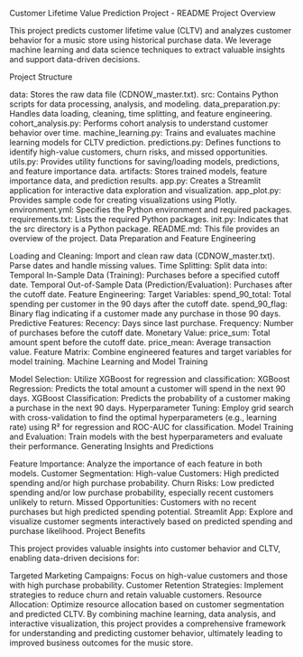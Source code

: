Customer Lifetime Value Prediction Project - README
Project Overview

This project predicts customer lifetime value (CLTV) and analyzes customer behavior for a music store using historical purchase data. We leverage machine learning and data science techniques to extract valuable insights and support data-driven decisions.

Project Structure

data: Stores the raw data file (CDNOW_master.txt).
src: Contains Python scripts for data processing, analysis, and modeling.
data_preparation.py: Handles data loading, cleaning, time splitting, and feature engineering.
cohort_analysis.py: Performs cohort analysis to understand customer behavior over time.
machine_learning.py: Trains and evaluates machine learning models for CLTV prediction.
predictions.py: Defines functions to identify high-value customers, churn risks, and missed opportunities.
utils.py: Provides utility functions for saving/loading models, predictions, and feature importance data.
artifacts: Stores trained models, feature importance data, and prediction results.
app.py: Creates a Streamlit application for interactive data exploration and visualization.
app_plot.py: Provides sample code for creating visualizations using Plotly.
environment.yml: Specifies the Python environment and required packages.
requirements.txt: Lists the required Python packages.
init.py: Indicates that the src directory is a Python package.
README.md: This file provides an overview of the project.
Data Preparation and Feature Engineering

Loading and Cleaning:
Import and clean raw data (CDNOW_master.txt).
Parse dates and handle missing values.
Time Splitting:
Split data into:
Temporal In-Sample Data (Training): Purchases before a specified cutoff date.
Temporal Out-of-Sample Data (Prediction/Evaluation): Purchases after the cutoff date.
Feature Engineering:
Target Variables:
spend_90_total: Total spending per customer in the 90 days after the cutoff date.
spend_90_flag: Binary flag indicating if a customer made any purchase in those 90 days.
Predictive Features:
Recency: Days since last purchase.
Frequency: Number of purchases before the cutoff date.
Monetary Value:
price_sum: Total amount spent before the cutoff date.
price_mean: Average transaction value.
Feature Matrix: Combine engineered features and target variables for model training.
Machine Learning and Model Training

Model Selection: Utilize XGBoost for regression and classification:
XGBoost Regression: Predicts the total amount a customer will spend in the next 90 days.
XGBoost Classification: Predicts the probability of a customer making a purchase in the next 90 days.
Hyperparameter Tuning: Employ grid search with cross-validation to find the optimal hyperparameters (e.g., learning rate) using R² for regression and ROC-AUC for classification.
Model Training and Evaluation: Train models with the best hyperparameters and evaluate their performance.
Generating Insights and Predictions

Feature Importance: Analyze the importance of each feature in both models.
Customer Segmentation:
High-value Customers: High predicted spending and/or high purchase probability.
Churn Risks: Low predicted spending and/or low purchase probability, especially recent customers unlikely to return.
Missed Opportunities: Customers with no recent purchases but high predicted spending potential.
Streamlit App: Explore and visualize customer segments interactively based on predicted spending and purchase likelihood.
Project Benefits

This project provides valuable insights into customer behavior and CLTV, enabling data-driven decisions for:

Targeted Marketing Campaigns: Focus on high-value customers and those with high purchase probability.
Customer Retention Strategies: Implement strategies to reduce churn and retain valuable customers.
Resource Allocation: Optimize resource allocation based on customer segmentation and predicted CLTV.
By combining machine learning, data analysis, and interactive visualization, this project provides a comprehensive framework for understanding and predicting customer behavior, ultimately leading to improved business outcomes for the music store.

